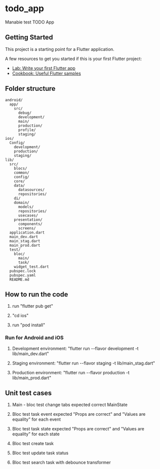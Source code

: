 # todo_app

Manabie test TODO App

## Getting Started

This project is a starting point for a Flutter application.

A few resources to get you started if this is your first Flutter project:

- [Lab: Write your first Flutter app](https://flutter.dev/docs/get-started/codelab)
- [Cookbook: Useful Flutter samples](https://flutter.dev/docs/cookbook)

## Folder structure

```
android/
  app/
    src/
      debug/
      development/
      main/
      production/
      profile/
      staging/
ios/
  Config/
    development/
    production/
    staging/
lib/
  src/
    blocs/
    common/
    config/
    core/
    data/
      datasources/
      repositories/
    di/
    domain/
      models/
      repositories/
      usecases/
    presentation/
      components/
      screens/
  application.dart
  main_dev.dart
  main_stag.dart
  main_prod.dart
  test/
    bloc/
      main/
      task/
    widget_test.dart
  pubspec.lock
  pubspec.yaml
  README.md
```

## How to run the code

1. run "flutter pub get"

2. "cd ios"

3. run "pod install"

### Run for Android and iOS

1. Development environment: "flutter run --flavor development -t lib/main_dev.dart"

2. Staging environment: "flutter run --flavor staging -t lib/main_stag.dart"

3. Production environment: "flutter run --flavor production -t lib/main_prod.dart"

## Unit test cases

1. Main - bloc test change tabs expected correct MainState

2. Bloc test task event expected "Props are correct" and "Values are equality" for each event

3. Bloc test task state expected "Props are correct" and "Values are equality" for each state

4. Bloc test create task

5. Bloc test update task status

6. Bloc test search task with debounce transformer
